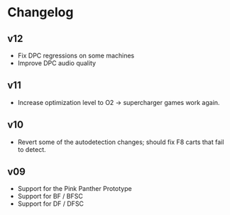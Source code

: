 # Changelog

## v12

 * Fix DPC regressions on some machines
 * Improve DPC audio quality

## v11

 * Increase optimization level to O2 -> supercharger games work again.

## v10

 * Revert some of the autodetection changes; should fix F8 carts that fail to detect.

## v09

 * Support for the Pink Panther Prototype
 * Support for BF / BFSC
 * Support for DF / DFSC
